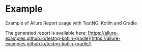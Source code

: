 # Example

Example of Allure Report usage with TestNG, Kotlin and Gradle

The generated report is available here: [https://allure-examples.github.io/testng-kotlin-gradle](https://allure-examples.github.io/testng-kotlin-gradle/)
